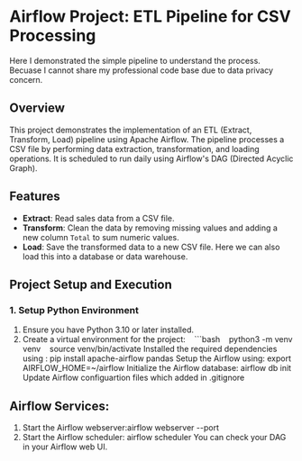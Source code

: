 # Airflow Project: ETL Pipeline for CSV Processing
Here I demonstrated the simple pipeline to understand the process. Becuase I cannot share my professional code base due to data privacy concern.

## Overview
This project demonstrates the implementation of an ETL (Extract, Transform, Load) pipeline using Apache Airflow. The pipeline processes a CSV file by performing data extraction, transformation, and loading operations. It is scheduled to run daily using Airflow's DAG (Directed Acyclic Graph).

## Features
- **Extract**: Read sales data from a CSV file.
- **Transform**: Clean the data by removing missing values and adding a new column `Total` to sum numeric values.
- **Load**: Save the transformed data to a new CSV file. Here we can also load this into a database or data warehouse.
## Project Setup and Execution

### 1. **Setup Python Environment**
1. Ensure you have Python 3.10 or later installed.
2. Create a virtual environment for the project:
   ```bash
   python3 -m venv venv
   source venv/bin/activate
Installed the required dependencies using : pip install apache-airflow pandas
Setup the Airflow using: export AIRFLOW_HOME=~/airflow
Initialize the Airflow database: airflow db init
Update Airflow configuartion files which added in .gitignore

## Airflow Services:
1) Start the Airflow webserver:airflow webserver --port
2) Start the Airflow scheduler: airflow scheduler
You can check your DAG in your Airflow web UI.

